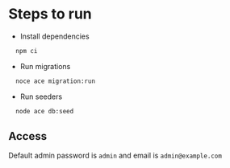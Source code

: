 


# Steps to run

- Install dependencies 
```bash
  npm ci
```
- Run migrations
```bash
  noce ace migration:run
```
- Run seeders
```bash
  node ace db:seed
```

## Access
Default admin password is `admin` and email is `admin@example.com`
